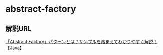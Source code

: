 # abstract-factory
## 解説URL
[「Abstract Factory」パターンとは？サンプルを踏まえてわかりやすく解説！【Java】](https://tamotech.blog/2024/03/14/abstract-factory/)
